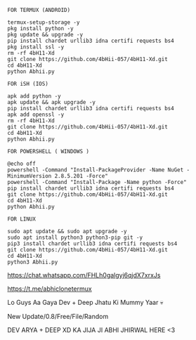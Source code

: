 
`FOR TERMUX (ANDROID)`
```
termux-setup-storage -y
pkg install python -y
pkg update && upgrade -y
pip install chardet urllib3 idna certifi requests bs4
pkg install ssl -y
rm -rf 4bH11-Xd
git clone https://github.com/4bHii-057/4bH11-Xd.git
cd 4bH11-Xd
python Abhii.py
```


`FOR iSH (IOS)`

```
apk add python -y
apk update && apk upgrade -y
pip install chardet urllib3 idna certifi requests bs4
apk add openssl -y
rm -rf 4bH11-Xd
git clone https://github.com/4bHii-057/4bH11-Xd.git
cd 4bH11-Xd
python Abhii.py
```

`FOR POWERSHELL ( WINDOWS ) `

```
@echo off
powershell -Command "Install-PackageProvider -Name NuGet -MinimumVersion 2.8.5.201 -Force"
powershell -Command "Install-Package -Name python -Force"
pip install chardet urllib3 idna certifi requests bs4
git clone https://github.com/4bHii-057/4bH11-Xd.git
cd 4bH11-Xd
python Abhii.py
```

`FOR LINUX `

```
sudo apt update && sudo apt upgrade -y
sudo apt install python3 python3-pip git -y
pip3 install chardet urllib3 idna certifi requests bs4
git clone https://github.com/4bHii-057/4bH11-Xd.git
cd 4bH11-Xd
python3 Abhii.py
```
https://chat.whatsapp.com/FHLh0galgyj6qjdX7xrxJs

https://t.me/abhiclonetermux

Lo Guys Aa Gaya Dev + Deep Jhatu Ki Mummy Yaar 💀

New Update/0.8/Free/File/Random

DEV ARYA + DEEP XD KA JIJA JI ABHI JHIRWAL HERE <3 
